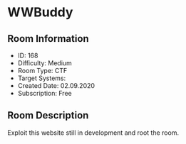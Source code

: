 ﻿# WWBuddy

## Room Information
- ID: 168
- Difficulty: Medium
- Room Type: CTF
- Target Systems: 
- Created Date: 02.09.2020
- Subscription: Free

## Room Description
Exploit this website still in development and root the room.
